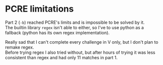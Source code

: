 
# PCRE limitations

Part 2 (`-b`) reached PCRE's limits and is impossible to be solved by it.  
The builtin library `regex` isn't able to either, so I've to use python as a fallback (python has its own regex implementation).

Really sad that I can't complete every challenge in V only, but I don't plan to remake regex.  
Before trying regex I also tried without, but after hours of trying it was less consistent than regex and had only 11 matches in part 1.
